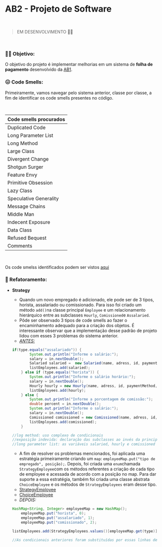 # AB2 - Projeto de Software 
<br>

> EM DESENVOLVIMENTO :mechanic: 

<br>

### :woman_technologist: Objetivo:
O objetivo do projeto é implementar melhorias em um sistema de **folha de pagamento** desenvolvido da [AB1](https://github.com/eireneof/projeto_de_software). 

### :confounded: Code Smells:

Primeiramente, vamos navegar pelo sistema anterior, classe por classe, a fim de identificar os code smells presentes no código. <br>

<br>

Code smells procurados| 
--- |
Duplicated Code |
Long Parameter List |
 Long Method |
 Large Class |
 Divergent Change |
 Shotgun Surger |
 Feature Envy |
 Primitive Obsession |
 Lazy Class |
 Speculative Generality |
 Message Chains |
 Middle Man |
 Indecent Exposure |
 Data Class |
 Refused Bequest |
 Comments |

 <br>

 Os code smelss identificados podem ser vistos [aqui](https://github.com/eireneof/AB2-projeto-de-software/blob/main/code_smells.md) 

 ### :wrench: Refatoramento:

 * **Strategy**
    * Quando um novo empregado é adicionado, ele pode ser de 3 tipos, horista, assalariado ou comissionado. Para isso foi criado um método `add()`na classe principal `Employee` e um relacionamento hierárquico entre as subclasses `Hourly`, `Comissioned`e `Assalaried`.
    * Pôde ser observado 3 tipos de code smells ao fazer o encaminhamento adequado para a criação dos objetos. É interessante observar que a implementação desse padrão de projeto lidou com esses 3 problemas do sistema anterior. <br>
    * *[ANTES:](https://github.com/eireneof/projeto_de_software/blob/main/src/employee/Employee.java#L105)* <br> 
    
    ```java
    if(type.equals("assalariado")) {
        	System.out.println("Informe o salário:");
        	salary = in.nextDouble();
        	Salaried salaried =  new Salaried(name, adress, id, paymentMethod, salary, sindicate);
        	listEmployees.add(salaried);
        } else if (type.equals("horista")) {
        	System.out.println("Informe o salário horário:");
        	salary = in.nextDouble();
        	Hourly hourly = new Hourly(name, adress, id, paymentMethod, salary, sindicate);
        	listEmployees.add(hourly);
        } else {
        	System.out.println("Informe a porcentagem de comissão:");
        	double percent = in.nextDouble();
        	System.out.println("Informe o salário:");
        	salary = in.nextDouble();
        	Comissioned comissioned = new Comissioned(name, adress, id, paymentMethod, salary, percent, sindicate);
        	listEmployees.add(comissioned);
        } 

    //log method: uso complexo de condicionais
    //exposição indevida: declaração das subclasses ao invés da principal (ex: Hourly hourly = new Hourly(name, adress, id, paymentMethod, salary, sindicate);)
    //long parameter list: as variáveis salaried, hourly e comissioned  não precisavam ser criadas, visto que o construtor poderia ser passado diretamente em listEmployees.add();
    ```
    * A fim de resolver os problemas mencionados, foi aplicada uma estratégia primeiramente criando um `map`: `employeeMap.put("tipo de empregado", posição);`. Depois, foi criada uma `enum`chamada `StrategyEmployee`com os métodos referentes a criação de cada tipo de employee e acessada de acordo com a posição no map. Para dar suporte a essa estratégia, também foi criada uma classe abstrata `ChoiceEmployee` e os métodos de `StrategyEmployees` eram desse tipo. 
    * [StrategyEmployee](https://github.com/eireneof/AB2-projeto-de-software/blob/main/src/employee/StrategyEmployees.java)
    * [ChoiceEmployee](https://github.com/eireneof/AB2-projeto-de-software/blob/main/src/employee/ChoiceEmployee.java)
    * *DEPOIS:* <br>
    ```java
    HashMap<String, Integer> employeeMap = new HashMap();
        employeeMap.put("horista", 0);
        employeeMap.put("assalariado", 1);
        employeeMap.put("comissionado", 2);
    
    listEmployees.add(StrategyEmployees.values()[employeeMap.get(type)].getChoiceEmployee(name,adress,id,sindicate,paymentMethod).choiceEmployee());

    //As condicionais anteriores foram substituídas por essas linhas de código na função add
    ```
    




